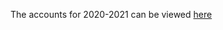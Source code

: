 <!--
.. title: Annual Accounts for 2020.
.. slug: 2021-07-12-accounts
.. date: 2021-07-12 02:49:30 UTC
.. tags: parishcouncil, accounts
.. category:
.. link:
.. description:
.. type: text
-->

The accounts for 2020-2021 can be viewed [here](https://drive.google.com/file/d/1mW7pxSYljRPZ6Yg37BQq_dhgsexCbFft/view?usp=sharing)
